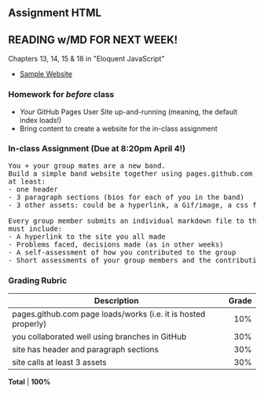 ## Assignment HTML

## READING w/MD FOR NEXT WEEK!
Chapters 13, 14, 15 & 18 in "Eloquent JavaScript"

- [Sample Website](https://kariestes.github.io/)

### Homework for *before* class
- *Your* GitHub Pages User Site up-and-running (meaning, the default index loads!)
- Bring content to create a website for the in-class assignment

### In-class Assignment (Due at 8:20pm April 4!)
<pre>
You + your group mates are a new band.
Build a simple band website together using pages.github.com where your index.html file has
at least:
- one header
- 3 paragraph sections (bios for each of you in the band)
- 3 other assets: could be a hyperlink, a Gif/image, a css file, etc.

Every group member submits an individual markdown file to the OL. The markdown file
must include:
- A hyperlink to the site you all made
- Problems faced, decisions made (as in other weeks)
- A self-assessment of how you contributed to the group
- Short assessments of your group members and the contributions they made
</pre>

### Grading Rubric
Description|Grade
---|---:|
pages.github.com page loads/works (i.e. it is hosted properly)| 10%
you collaborated well using branches in GitHub | 30%
site has header and paragraph sections | 30%
site calls at least 3 assets | 30%


**Total** | **100%**
